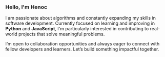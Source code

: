 ### Hello, I'm Henoc

I am passionate about algorithms and constantly expanding my skills in software development.
Currently focused on learning and improving in **Python** and **JavaScript**, I'm particularly interested in contributing to real-world projects that solve meaningful problems.

I’m open to collaboration opportunities and always eager to connect with fellow developers and learners.
Let’s build something impactful together.
